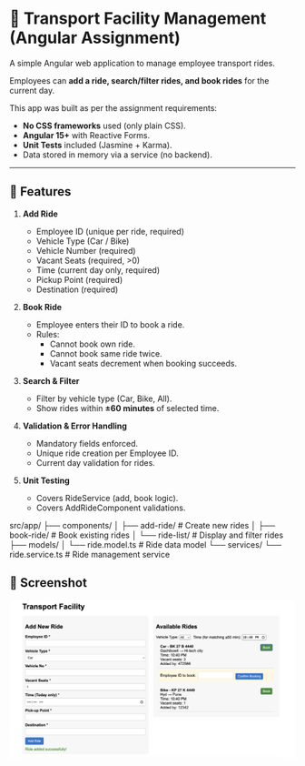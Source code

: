 # 🚖 Transport Facility Management (Angular Assignment)
A simple Angular web application to manage employee transport rides.

Employees can **add a ride, search/filter rides, and book rides** for the current day.

This app was built as per the assignment requirements:

* **No CSS frameworks** used (only plain CSS).
* **Angular 15+** with Reactive Forms.
* **Unit Tests** included (Jasmine + Karma).
* Data stored in memory via a service (no backend).

---
## 📌 Features
1. **Add Ride**
   * Employee ID (unique per ride, required)
   * Vehicle Type (Car / Bike)
   * Vehicle Number (required)
   * Vacant Seats (required, >0)
   * Time (current day only, required)
   * Pickup Point (required)
   * Destination (required)

2. **Book Ride**
   * Employee enters their ID to book a ride.
   * Rules: 
      * Cannot book own ride.
      * Cannot book same ride twice.
      * Vacant seats decrement when booking succeeds.


3. **Search & Filter**
   * Filter by vehicle type (Car, Bike, All).
   * Show rides within **±60 minutes** of selected time.

4. **Validation & Error Handling**
   * Mandatory fields enforced.
   * Unique ride creation per Employee ID.
   * Current day validation for rides.

5. **Unit Testing**
   * Covers RideService (add, book logic).
   * Covers AddRideComponent validations.


src/app/
├── components/
│   ├── add-ride/          # Create new rides
│   ├── book-ride/         # Book existing rides
│   └── ride-list/         # Display and filter rides
├── models/
│   └── ride.model.ts      # Ride data model
└── services/
    └── ride.service.ts    # Ride management service


## 📸 Screenshot

![Transport Facility App](./screenshot.png)



